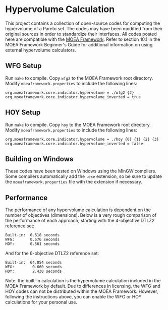 # Hypervolume Calculation

This project contains a collection of open-source codes for computing the hypervolume of a Pareto set.  The codes may have been modified
from their original sources in order to standardize their interfaces.  All codes posted here are compatible with the
[MOEA Framework](http://www.moeaframework.org).  Refer to section 10.1 in the MOEA Framework Beginner's Guide for additional information
on using external hypervolume calculators.

## WFG Setup

Run `make` to compile.  Copy `wfg2` to the MOEA Framework root directory.  Modify `moeaframework.properties` to include the following lines:

```
org.moeaframework.core.indicator.hypervolume = ./wfg2 {2}
org.moeaframework.core.indicator.hypervolume_inverted = true
```

## HOY Setup

Run `make` to compile.  Copy `hoy` to the MOEA Framework root directory.  Modify `moeaframework.properties` to include the following lines:

```
org.moeaframework.core.indicator.hypervolume = ./hoy {0} {1} {2} {3} 
org.moeaframework.core.indicator.hypervolume_inverted = false
```

## Building on Windows

These codes have been tested on Windows using the MinGW compilers.  Some compilers automatically add the `.exe` extension, so be sure to update the `moeaframework.properties` file with the extension if necessary.

## Performance

The performance of any hypervolume calculation is dependent on the number of objectives (dimensions).  Below is a very rough comparison of the performance of each approach, starting with the 4-objective DTLZ2 reference set:

    Built-in:  0.618 seconds
    WFG:       0.576 seconds
    HOY:       0.561 seconds
    
And for the 6-objective DTLZ2 reference set:

    Built-in:  64.854 seconds
    WFG:        0.660 seconds
    HOY:        2.430 seconds
    
Note: the built-in calculation is the hypervolume calculation included in the MOEA Framework by default.  Due to differences in licensing, the WFG
and HOY codes can not be distributed within the MOEA Framework.  However, following the instructions above, you can enable the WFG or HOY
calculations for your personal use.
